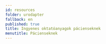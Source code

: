 ```yaml
---
id: resources
folder: urodapter
fallback: en
published: true
title: Ingyenes oktatóanyagok pácienseknek
menutitle: Pácienseknek
---
```


